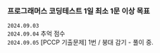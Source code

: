 ### 프로그래머스 코딩테스트 1일 최소 1문 이상 목표

`2024.09.03`<br>
`2024.09.04` 추억 점수<br>
`2024.09.05` [PCCP 기출문제] 1번 / 붕대 감기 - 풀이 중.<br>
